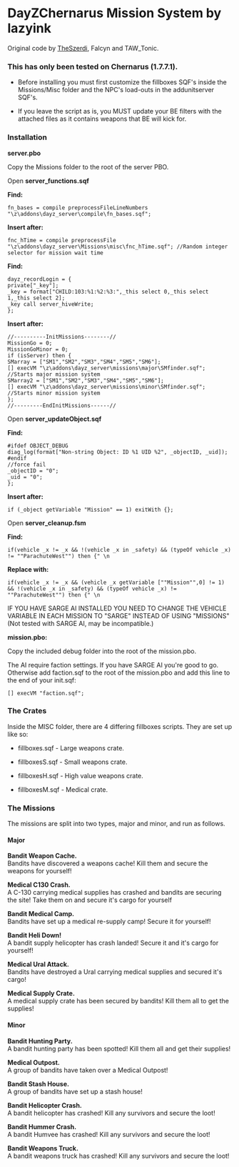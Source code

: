 DayZChernarus Mission System by lazyink
=============
Original code by <a href="https://github.com/theszerdi">TheSzerdi</a>, Falcyn and TAW_Tonic.

<h3>This has only been tested on Chernarus (1.7.7.1).</h3>  

 * Before installing you must first customize the fillboxes SQF's inside the Missions/Misc folder and the NPC's load-outs in the addunitserver SQF's. 
 
 * If you leave the script as is, you MUST update your BE filters with the attached files as it contains weapons that BE will kick for.


<h3>Installation</h3>

<b>server.pbo</b>

Copy the Missions folder to the root of the server PBO.

Open <b>server_functions.sqf</b>

<b>Find:</b>

	fn_bases = compile preprocessFileLineNumbers "\z\addons\dayz_server\compile\fn_bases.sqf";
	
<b>Insert after:</b>
	
	fnc_hTime = compile preprocessFile "\z\addons\dayz_server\Missions\misc\fnc_hTime.sqf"; //Random integer selector for mission wait time
	
<b>Find:</b>
	
	dayz_recordLogin = {
	private["_key"];
	_key = format["CHILD:103:%1:%2:%3:",_this select 0,_this select 1,_this select 2];
	_key call server_hiveWrite;
	};
	
<b>Insert after:</b>
	
	//----------InitMissions--------//
    MissionGo = 0;
    MissionGoMinor = 0;
    if (isServer) then { 
    SMarray = ["SM1","SM2","SM3","SM4","SM5","SM6"];
    [] execVM "\z\addons\dayz_server\missions\major\SMfinder.sqf"; //Starts major mission system
    SMarray2 = ["SM1","SM2","SM3","SM4","SM5","SM6"];
    [] execVM "\z\addons\dayz_server\missions\minor\SMfinder.sqf"; //Starts minor mission system
    };
    //---------EndInitMissions------//

	
Open <b>server_updateObject.sqf</b>
	
<b>Find:</b>
	
    #ifdef OBJECT_DEBUG
    diag_log(format["Non-string Object: ID %1 UID %2", _objectID, _uid]);
	#endif
    //force fail
    _objectID = "0";
    _uid = "0";
	};
	
<b>Insert after:</b>  
	
    if (_object getVariable "Mission" == 1) exitWith {};
	

	
Open <b>server_cleanup.fsm</b>
 
<b>Find:</b>  
 
    if(vehicle _x != _x && !(vehicle _x in _safety) && (typeOf vehicle _x) != ""ParachuteWest"") then {" \n

<b>Replace with:</b>

    if(vehicle _x != _x && (vehicle _x getVariable [""Mission"",0] != 1) && !(vehicle _x in _safety) && (typeOf vehicle _x) != ""ParachuteWest"") then {" \n

	
	
IF YOU HAVE SARGE AI INSTALLED YOU NEED TO CHANGE THE VEHICLE VARIABLE IN EACH MISSION TO "SARGE" INSTEAD OF USING "MISSIONS" (Not tested with SARGE AI, may be incompatible.)


 
<b>mission.pbo:</b>

Copy the included debug folder into the root of the mission.pbo.
	
The AI require faction settings. If you have SARGE AI you're good to go. Otherwise add faction.sqf to the root of the mission.pbo and add this line to the end of your init.sqf:

    [] execVM "faction.sqf";
	

	
	
<h3>The Crates</h3>

Inside the MISC folder, there are 4 differing fillboxes scripts. They are set up like so:

* fillboxes.sqf - Large weapons crate.

* fillboxesS.sqf - Small weapons crate.

* fillboxesH.sqf - High value weapons crate.

* fillboxesM.sqf - Medical crate.

	
<h3>The Missions</h3>

The missions are split into two types, major and minor, and run as follows.


<h4>Major</h4>

<b>Bandit Weapon Cache.</b>  
Bandits have discovered a weapons cache! Kill them and secure the weapons for yourself!

<b>Medical C130 Crash.</b>  
A C-130 carrying medical supplies has crashed and bandits are securing the site! Take them on and secure it's cargo for yourself

<b>Bandit Medical Camp.</b>  
Bandits have set up a medical re-supply camp! Secure it for yourself!

<b>Bandit Heli Down!</b>  
A bandit supply helicopter has crash landed! Secure it and it's cargo for yourself!

<b>Medical Ural Attack.</b>  
Bandits have destroyed a Ural carrying medical supplies and secured it's cargo!

<b>Medical Supply Crate.</b>  
A medical supply crate has been secured by bandits! Kill them all to get the supplies!


<h4>Minor</h4>

<b>Bandit Hunting Party.</b>  
A bandit hunting party has been spotted! Kill them all and get their supplies!

<b>Medical Outpost.</b>  
A group of bandits have taken over a Medical Outpost!

<b>Bandit Stash House.</b>  
A group of bandits have set up a stash house!

<b>Bandit Helicopter Crash.</b>  
A bandit helicopter has crashed! Kill any survivors and secure the loot!

<b>Bandit Hummer Crash.</b>  
A bandit Humvee has crashed! Kill any survivors and secure the loot!

<b>Bandit Weapons Truck.</b>  
A bandit weapons truck has crashed! Kill any survivors and secure the loot!


		
	


	

